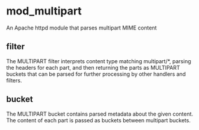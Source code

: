 # mod_multipart
An Apache httpd module that parses multipart MIME content

## filter
The MULTIPART filter interprets content type matching multipart/*, parsing
the headers for each part, and then returning the parts as MULTIPART buckets
that can be parsed for further processing by other handlers and filters.

## bucket
The MULTIPART bucket contains parsed metadata about the given content. The
content of each part is passed as buckets between multipart buckets.

